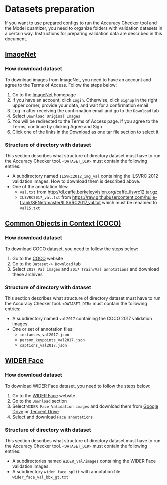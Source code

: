 # Datasets preparation

If you want to use prepared configs to run the Accuracy Checker tool and the Model quantizer, you need to organize folders with validation datasets in a certain way.  Instructions for preparing validation data are described in this document.

## [ImageNet](http://image-net.org)

### How download dataset

To download images from ImageNet, you need to have an account and agree to the Terms of Access. Follow the steps below:
1. Go to the [ImageNet](http://www.image-net.org/) homepage
2. If you have an account, click `Login`. Otherwise, click `Signup` in the right upper corner, provide your data, and wait for a confirmation email
3. Log in after receiving the confirmation email and go to the `Download` tab
4. Select `Download Original Images`
5. You will be redirected to the Terms of Access page. If you agree to the Terms, continue by clicking Agree and Sign
6. Click one of the links in the Download as one tar file section to select it

### Structure of directory with dataset

This section describes what structure of directory dataset must have to run the Accuracy Checker tool.
`<DATASET_DIR>` must contain the following entries:
* A subdirectory named `ILSVRC2012_img_val` containing the ILSVRC 2012 validation images. How to download them is described above.
* One of the annotation files:
    * `val.txt` from <http://dl.caffe.berkeleyvision.org/caffe_ilsvrc12.tar.gz>.
    * `ILSVRC2017_val.txt` from <https://raw.githubusercontent.com/hujie-frank/SENet/master/ILSVRC2017_val.txt> which must be renamed to `val15.txt`

## [Common Objects in Context (COCO)](http://cocodataset.org/#home)

### How download dataset

To download COCO dataset, you need to follow the steps below:
1. Go to the [COCO](http://cocodataset.org/#home) website
2. Go to the `Dataset-> Download` tab
3. Select `2017 Val images` and `2017 Train/Val annotations` and download these archives

### Structure of directory with dataset

This section describes what structure of directory dataset must have to run the Accuracy Checker tool.
`<DATASET_DIR>` must contain the following entries:
* A subdirectory named `val2017` containing the COCO 2017 validation images.
* One or set of annotation files:
    * `instances_val2017.json`
    * `person_keypoints_val2017.json`
    * `captions_val2017.json`

## [WIDER Face](http://shuoyang1213.me/WIDERFACE/)

### How download dataset

To download WIDER Face dataset, you need to follow the steps below:
1. Go to the [WIDER Face](http://shuoyang1213.me/WIDERFACE/) website
2. Go to the `Download` section
3. Select `WIDER Face Validation images` and download them from [Google Drive](https://drive.google.com/file/d/0B6eKvaijfFUDd3dIRmpvSk8tLUk/view) or [Tencent Drive](https://share.weiyun.com/5ot9Qv1)
4. Select and download `Face annotations`

### Structure of directory with dataset

This section describes what structure of directory dataset must have to run the Accuracy Checker tool.
`<DATASET_DIR>` must contain the following entries:
* A subdirectories named `WIDER_val/images` containing the WIDER Face validation images.
* A subdirectory `wider_face_split` with annotation file `wider_face_val_bbx_gt.txt`
